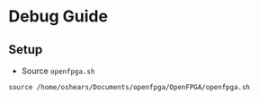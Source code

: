 # Debug Guide

## Setup
- Source `openfpga.sh`

```
source /home/oshears/Documents/openfpga/OpenFPGA/openfpga.sh
```